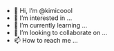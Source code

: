 - 👋 Hi, I’m @kimicoool
- 👀 I’m interested in ...
- 🌱 I’m currently learning ...
- 💞️ I’m looking to collaborate on ...
- 📫 How to reach me ...

<!---
kimicoool/kimicoool is a ✨ special ✨ repository because its `README.md` (this file) appears on your GitHub profile.
You can click the Preview link to take a look at your changes.
--->
